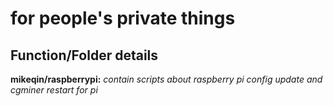 # for people's private things

## Function/Folder details 
**mikeqin/raspberrypi:** *contain scripts about raspberry pi config update and cgminer restart for pi*
